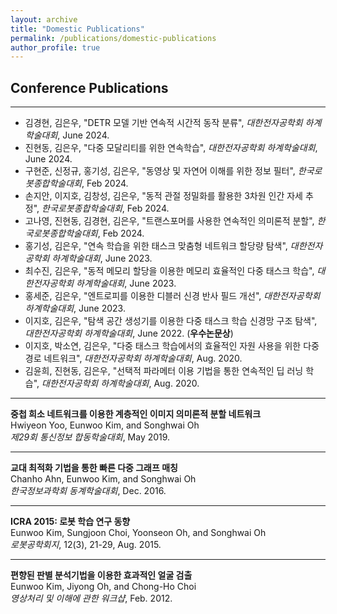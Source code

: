 ```yaml
---
layout: archive
title: "Domestic Publications"
permalink: /publications/domestic-publications
author_profile: true
---
```


## Conference Publications
-----
* 김경현, 김은우, "DETR 모델 기반 연속적 시간적 동작 분류", *대한전자공학회 하계학술대회*, June 2024.
* 진현동, 김은우, "다중 모달리티를 위한 연속학습", *대한전자공학회 하계학술대회*, June 2024.
* 구현준, 신정규, 홍기성, 김은우, "동영상 및 자연어 이해를 위한 정보 필터", *한국로봇종합학술대회*, Feb 2024.   
* 손지안, 이지호, 김창성, 김은우, "동적 관절 정밀화를 활용한 3차원 인간 자세 추정", *한국로봇종합학술대회*, Feb 2024.   
* 고나영, 진현동, 김경현, 김은우, "트랜스포머를 사용한 연속적인 의미론적 분할", *한국로봇종합학술대회*, Feb 2024.   
* 홍기성, 김은우, "연속 학습을 위한 태스크 맞춤형 네트워크 할당량 탐색", *대한전자공학회 하계학술대회*, June 2023.    
* 최수진, 김은우, "동적 메모리 할당을 이용한 메모리 효율적인 다중 태스크 학습", *대한전자공학회 하계학술대회*, June 2023.   
* 홍세준, 김은우, "엔트로피를 이용한 디블러 신경 반사 필드 개선", *대한전자공학회 하계학술대회*, June 2023.  
* 이지호, 김은우, "탐색 공간 생성기를 이용한 다중 태스크 학습 신경망 구조 탐색", *대한전자공학회 하계학술대회*, June 2022. (**우수논문상**)   
* 이지호, 박소연, 김은우, "다중 태스크 학습에서의 효율적인 자원 사용을 위한 다중 경로 네트워크", *대한전자공학회 하계학술대회*, Aug. 2020.
* 김윤희, 진현동, 김은우, "선택적 파라메터 이용 기법을 통한 연속적인 딥 러닝 학습", *대한전자공학회 하계학술대회*, Aug. 2020.   
   
-----
**중첩 희소 네트워크를 이용한 계층적인 이미지 의미론적 분할 네트워크**     
   Hwiyeon Yoo, Eunwoo Kim, and Songhwai Oh       
   *제29회 통신정보 합동학술대회*, May 2019.
   
-----
**교대 최적화 기법을 통한 빠른 다중 그래프 매칭**     
   Chanho Ahn, Eunwoo Kim, and Songhwai Oh       
   *한국정보과학회 동계학술대회*, Dec. 2016.

-----
**ICRA 2015: 로봇 학습 연구 동향**     
   Eunwoo Kim, Sungjoon Choi, Yoonseon Oh, and Songhwai Oh       
   *로봇공학회지*, 12(3), 21-29, Aug. 2015.
   
-----
**편향된 판별 분석기법을 이용한 효과적인 얼굴 검출**     
   Eunwoo Kim, Jiyong Oh, and Chong-Ho Choi       
   *영상처리 및 이해에 관한 워크샵*, Feb. 2012.
   
